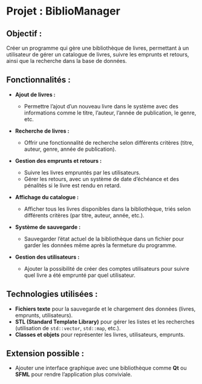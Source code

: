 # Projet : BiblioManager

## Objectif :
Créer un programme qui gère une bibliothèque de livres, permettant à un utilisateur de gérer un catalogue de livres, suivre les emprunts et retours, ainsi que la recherche dans la base de données.

## Fonctionnalités :

- **Ajout de livres :**
    - Permettre l’ajout d’un nouveau livre dans le système avec des informations comme le titre, l’auteur, l’année de publication, le genre, etc.

- **Recherche de livres :**
    - Offrir une fonctionnalité de recherche selon différents critères (titre, auteur, genre, année de publication).

- **Gestion des emprunts et retours :**
    - Suivre les livres empruntés par les utilisateurs.
    - Gérer les retours, avec un système de date d’échéance et des pénalités si le livre est rendu en retard.

- **Affichage du catalogue :**
    - Afficher tous les livres disponibles dans la bibliothèque, triés selon différents critères (par titre, auteur, année, etc.).

- **Système de sauvegarde :**
    - Sauvegarder l’état actuel de la bibliothèque dans un fichier pour garder les données même après la fermeture du programme.

- **Gestion des utilisateurs :**
    - Ajouter la possibilité de créer des comptes utilisateurs pour suivre quel livre a été emprunté par quel utilisateur.

## Technologies utilisées :

- **Fichiers texte** pour la sauvegarde et le chargement des données (livres, emprunts, utilisateurs).
- **STL (Standard Template Library)** pour gérer les listes et les recherches (utilisation de `std::vector`, `std::map`, etc.).
- **Classes et objets** pour représenter les livres, utilisateurs, emprunts.

## Extension possible :

- Ajouter une interface graphique avec une bibliothèque comme **Qt** ou **SFML** pour rendre l’application plus conviviale.
